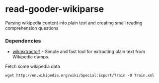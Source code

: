 # read-gooder-wikiparse
Parsing wikipedia content into plain text and creating small reading comprehension questions

### Dependencies
* [wikiextractor!](https://github.com/attardi/wikiextractor) - Simple and fast tool for extracting plain text from Wikipedia dumps.

Fetch some wikipedia data
```
wget http://en.wikipedia.org/wiki/Special:Export/Train -O Train.xml
```
